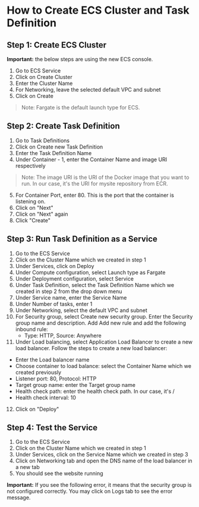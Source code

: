 # How to Create ECS Cluster and Task Definition

## Step 1: Create ECS Cluster

**Important:** the below steps are using the new ECS console. 

1. Go to ECS Service
2. Click on Create Cluster
3. Enter the Cluster Name
4. For Networking, leave the selected default VPC and subnet
5. Click on Create

>Note: Fargate is the default launch type for ECS. 

## Step 2: Create Task Definition

1. Go to Task Definitions
2. Click on Create new Task Definition
3. Enter the Task Definition Name
4. Under Container - 1, enter the Container Name and image URI respectively

> Note: The image URI is the URI of the Docker image that you want to run. In our case, it's the URI for mysite repository from ECR.

5. For Container Port, enter 80. This is the port that the container is listening on.
6. Click on "Next"
7. Click on "Next" again
8. Click "Create"

## Step 3: Run Task Definition as a Service

1. Go to the ECS Service
2. Click on the Cluster Name which we created in step 1
3. Under Services, click on Deploy
4. Under Compute configuration, select Launch type as Fargate
5. Under Deployment configuration, select Service
6. Under Task Definition, select the Task Definition Name which we created in step 2 from the drop down menu
7. Under Service name, enter the Service Name
8. Under Number of tasks, enter 1
9. Under Networking, select the default VPC and subnet
10. For Security group, select Create new security group. Enter the Security group name and description. Add Add new rule and add the following inbound rule:
    - Type: HTTP, Source: Anywhere
11. Under Load balancing, select Application Load Balancer to create a new load balancer. Follow the steps to create a new load balancer:
- Enter the Load balancer name
- Choose container to load balance: select the Container Name which we created previously
- Listener port: 80, Protocol: HTTP
- Target group name: enter the Target group name
- Health check path: enter the health check path. In our case, it's /
- Health check interval: 10

12. Click on "Deploy"

## Step 4: Test the Service

1. Go to the ECS Service
2. Click on the Cluster Name which we created in step 1
3. Under Services, click on the Service Name which we created in step 3
4. Click on Networking tab and open the DNS name of the load balancer in a new tab
5. You should see the website running

**Important:** If you see the following error, it means that the security group is not configured correctly. You may click on Logs tab to see the error message.






